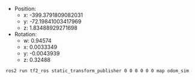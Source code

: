- Position: 
	- x: -399.3791809082031 
	- y: -72.19841003417969 
	- z: 1.83488929271698 
- Rotation: 
	- w: 0.94574 
	- x: 0.0033349 
	- y: -0.0043939 
	- z: 0.32488 

```
ros2 run tf2_ros static_transform_publisher 0 0 0 0 0 0 map odom_sim
```